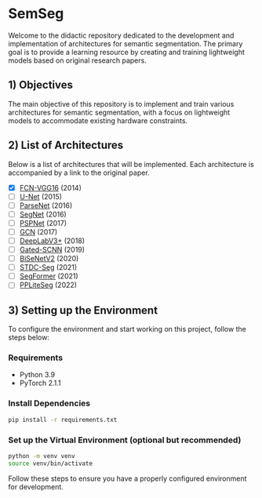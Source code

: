 # SemSeg

Welcome to the didactic repository dedicated to the development and implementation of architectures for semantic segmentation. 
The primary goal is to provide a learning resource by creating and training lightweight models based on original research papers.

## 1) Objectives

The main objective of this repository is to implement and train various architectures for semantic segmentation, with a focus on lightweight models to accommodate existing hardware constraints.

## 2) List of Architectures

Below is a list of architectures that will be implemented. Each architecture is accompanied by a link to the original paper.

- [x] [FCN-VGG16](https://github.com/AntonioConsiglio/SemSeg/tree/main/fcn_vgg16) (2014)
- [ ] [U-Net](https://arxiv.org/pdf/1505.04597.pdf) (2015)
- [ ] [ParseNet](https://arxiv.org/pdf/1506.04579.pdf) (2016)
- [ ] [SegNet](https://arxiv.org/pdf/1511.00561.pdf) (2016)
- [ ] [PSPNet](https://arxiv.org/pdf/1612.01105.pdf) (2017)
- [ ] [GCN](https://arxiv.org/abs/1703.02719) (2017)
- [ ] [DeepLabV3+](https://arxiv.org/pdf/1802.02611.pdf) (2018)
- [ ] [Gated-SCNN](https://arxiv.org/pdf/1907.05740.pdf) (2019)
- [ ] [BiSeNetV2](https://arxiv.org/pdf/2004.02147.pdf) (2020)
- [ ] [STDC-Seg](https://arxiv.org/pdf/2104.13188.pdf) (2021)
- [ ] [SegFormer](https://arxiv.org/pdf/2104.13188.pdf) (2021)
- [ ] [PPLiteSeg](https://arxiv.org/pdf/2204.02681.pdf) (2022)

## 3) Setting up the Environment

To configure the environment and start working on this project, follow the steps below:

### Requirements

- Python 3.9
- PyTorch 2.1.1

### Install Dependencies

```bash
pip install -r requirements.txt
```

### Set up the Virtual Environment (optional but recommended)

```bash
python -m venv venv
source venv/bin/activate
```

Follow these steps to ensure you have a properly configured environment for development.
